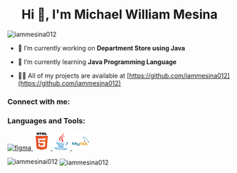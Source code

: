 <h1 align="center">Hi 👋, I'm Michael William Mesina</h1>
<p align="left"> <img src="https://komarev.com/ghpvc/?username=iammesina012&label=Profile%20views&color=0e75b6&style=flat" alt="iammesina012" /> </p>

- 🔭 I’m currently working on **Department Store using Java**

- 🌱 I’m currently learning **Java Programming Language**

- 👨‍💻 All of my projects are available at [https://github.com/iammesina012](https://github.com/iammesina012) 

<h3 align="left">Connect with me:</h3>
<p align="left">
</p>

<h3 align="left">Languages and Tools:</h3>
<p align="left"> <a href="https://www.figma.com/" target="_blank" rel="noreferrer"> <img src="https://www.vectorlogo.zone/logos/figma/figma-icon.svg" alt="figma" width="40" height="40"/> </a> <a href="https://www.w3.org/html/" target="_blank" rel="noreferrer"> <img src="https://raw.githubusercontent.com/devicons/devicon/master/icons/html5/html5-original-wordmark.svg" alt="html5" width="40" height="40"/> </a> <a href="https://www.java.com" target="_blank" rel="noreferrer"> <img src="https://raw.githubusercontent.com/devicons/devicon/master/icons/java/java-original.svg" alt="java" width="40" height="40"/> </a> <a href="https://www.mysql.com/" target="_blank" rel="noreferrer"> <img src="https://raw.githubusercontent.com/devicons/devicon/master/icons/mysql/mysql-original-wordmark.svg" alt="mysql" width="40" height="40"/> </a> </p>

<p><img align="left" src="https://github-readme-stats.vercel.app/api/top-langs?username=iammesina012&show_icons=true&locale=en&layout=compact" alt="iammesinai012" /></p>

<p>&nbsp;<img align="center" src="https://github-readme-stats.vercel.app/api?username=iammesina012&show_icons=true&locale=en" alt="iammesina012" /></p>
